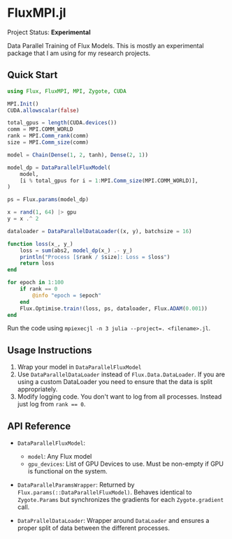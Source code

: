 # FluxMPI.jl

Project Status: **Experimental**

Data Parallel Training of Flux Models. This is mostly an experimental package that I am using for my research projects.

## Quick Start

```julia
using Flux, FluxMPI, MPI, Zygote, CUDA

MPI.Init()
CUDA.allowscalar(false)

total_gpus = length(CUDA.devices())
comm = MPI.COMM_WORLD
rank = MPI.Comm_rank(comm)
size = MPI.Comm_size(comm)

model = Chain(Dense(1, 2, tanh), Dense(2, 1))

model_dp = DataParallelFluxModel(
    model,
    [i % total_gpus for i = 1:MPI.Comm_size(MPI.COMM_WORLD)],
)

ps = Flux.params(model_dp)

x = rand(1, 64) |> gpu
y = x .^ 2

dataloader = DataParallelDataLoader((x, y), batchsize = 16)

function loss(x_, y_)
    loss = sum(abs2, model_dp(x_) .- y_)
    println("Process [$rank / $size]: Loss = $loss")
    return loss
end

for epoch in 1:100
    if rank == 0
        @info "epoch = $epoch" 
    end
    Flux.Optimise.train!(loss, ps, dataloader, Flux.ADAM(0.001))
end
```

Run the code using `mpiexecjl -n 3 julia --project=. <filename>.jl`.

## Usage Instructions

1. Wrap your model in `DataParallelFluxModel`
2. Use `DataParallelDataLoader` instead of `Flux.Data.DataLoader`. If you are using a custom DataLoader you need to ensure that the data is split appropriately.
3. Modify logging code. You don't want to log from all processes. Instead just log from `rank == 0`.

## API Reference

* `DataParallelFluxModel`:
  
    * `model`: Any Flux model
    * `gpu_devices`: List of GPU Devices to use. Must be non-empty if GPU is functional on the system.


* `DataParallelParamsWrapper`: Returned by `Flux.params(::DataParallelFluxModel)`. Behaves identical to `Zygote.Params` but synchronizes the gradients for each `Zygote.gradient` call.

* `DataPrallelDataLoader`: Wrapper around `DataLoader` and ensures a proper split of data between the different processes.
